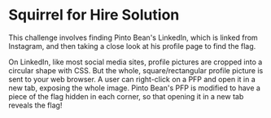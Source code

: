 # Squirrel for Hire Solution

This challenge involves finding Pinto Bean's LinkedIn, which is linked from Instagram, and then taking a close look at his profile page to find the flag.

On LinkedIn, like most social media sites, profile pictures are cropped into a circular shape with CSS. But the whole, square/rectangular profile picture is sent to your web browser. A user can right-click on a PFP and open it in a new tab, exposing the whole image. Pinto Bean's PFP is modified to have a piece of the flag hidden in each corner, so that opening it in a new tab reveals the flag!
